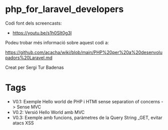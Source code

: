 # php_for_laravel_developers

Codi font dels screencasts: 

- https://youtu.be/s1h0SIt0g3I

Podeu trobar més informació sobre aquest codi a:

https://github.com/acacha/wiki/blob/main/PHP%20per%20a%20desenvolupadors%20Laravel.md

Creat per Sergi Tur Badenas

# Tags

- V0.1: Exemple Hello world de PHP i HTMl sense separation of concerns -> Sense MVC
- V0.2: Versió Hello World amb MVC
- V0.3: Exemple amb funcions, paràmetres de la Query String _GET, evitar atacs XSS
